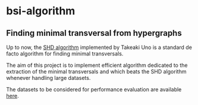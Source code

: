 # bsi-algorithm
## Finding minimal transversal from hypergraphs

Up  to  now,  the  [SHD  algorithm][1]  implemented  by  Takeaki  Uno  is  a  standard  de  facto algorithm for finding minimal transversals. 

The aim of this project is to implement efficient algorithm dedicated to the extraction of the minimal transversals and which  beats the SHD algorithm whenever handling large datasets. 

The datasets to be considered for performance evaluation are available [here][2].

[1]: http://research.nii.ac.jp/~uno/codes.htm
[2]: http://research.nii.ac.jp/~uno/dualization.html
